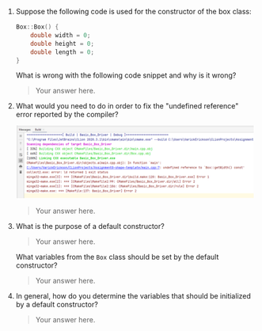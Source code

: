 1.  Suppose the following code is used for the constructor of the box
    class:

    ```c++
    Box::Box() {
        double width = 0;
        double height = 0;
        double length = 0;
    }
    ```
    
    What is wrong with the following code snippet and why is it wrong? 
    
    > Your answer here.

2.  What would you need to do in order to fix the "undefined reference" error
    reported by the compiler?

    ![img.png](images/error.png)

    > Your answer here.

3.  What is the purpose of a default constructor?

    > Your answer here.

    What variables from the `Box` class should be set by the default 
    constructor?

    > Your answer here.

4.  In general, how do you determine the variables that should be 
    initialized by a default constructor?

    > Your answer here.